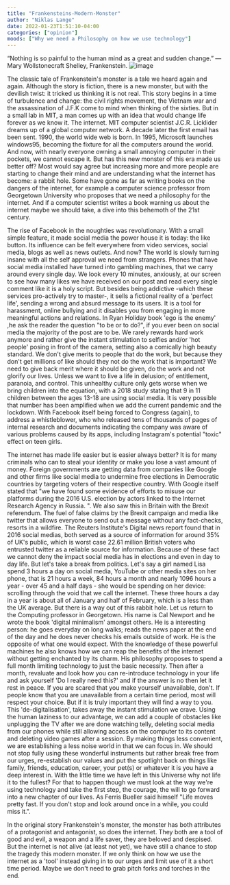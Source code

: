 ```yaml
---
title: "Frankensteins-Modern-Monster"
author: "Niklas Lange"
date: 2022-01-23T1:51:10-04:00
categories: ["opinion"]
moods: ["Why we need a Philosophy on how we use technology"]
---
```



“Nothing is so painful to the human mind as a great and sudden change.”
― Mary Wollstonecraft Shelley, Frankenstein.
![image](../img/Frankensteins-modern-monster.jpg)

The classic tale of Frankenstein's monster is a tale we heard again and again. Although the story is fiction, there is a new monster, but with the devilish twist: it tricked us thinking it is not real.
This story begins in a time of turbulence and change: the civil rights movement, the Vietnam war and the assassination of    J.F.K come to mind when thinking of the sixties. But in a small lab in MIT, a man comes up with an idea that would change life forever as we know it. The internet. MIT computer scientist J.C.R. Licklider dreams up of a global computer network. A decade later the first email has been sent. 1990, the world wide web is born. In 1995, Microsoft launches windows95, becoming the fixture for all the computers around the world. And now, with nearly everyone owning a small annoying computer in their pockets, we cannot escape it. But has this new monster of this era made us better off?
Most would say agree but increasing more and more people are starting to change their mind and are understanding what the internet has become: a rabbit hole. Some have gone as far as writing books on the dangers of the internet, for example a computer science professor from Georgetown University who proposes that we need a philosophy for the internet. And if a computer scientist writes a book warning us about the internet maybe we should take, a dive into this behemoth of the 21st century.


The rise of Facebook in the noughties was revolutionary. With a small simple feature, it made social media the power house it is today: the like button. Its influence can be felt everywhere from video services, social media, blogs as well as news outlets. And now? The world is slowly turning insane with all the self approval we need from strangers. Phones that have social media installed  have turned into gambling machines, that we carry around every single day. We look every 10 minutes, anxiously, at our screen to see how many likes we have received on our post and read every single comment like it is a holy script. But besides being addictive -which these services pro-actively try to master-, it sells a fictional reality of a 'perfect life', sending a wrong and absurd message to its users. It is a tool for harassment, online bullying and it disables you from engaging in more meaningful actions and relations. In Ryan Holiday book 'ego is the enemy' ,he ask the reader the question "to be or to do?", if you ever been on social media the majority of the post are to be. We rarely rewards hard work anymore and rather give the instant stimulation to selfies and/or 'hot people' posing in front of the camera, setting also a comically high beauty standard. We don't give merits to people that do the work, but because they don't get millions of like should they not do the work that is important? We need to give back merit where it should be given, do the work and not glorify our lives. Unless we want to live a life in delusion; of entitlement, paranoia, and control. This unhealthy culture only gets worse when we bring children into the equation, with a 2018 study stating that 9 in 11 children between the ages 13-18 are using social media. It is very possible that number has been amplified when we add the current pandemic and the lockdown. With Facebook itself being forced to Congress (again), to address a whistleblower, who who released tens of thousands of pages of internal research and documents indicating the company was aware of various problems caused by its apps, including Instagram's potential "toxic" effect on teen girls.


The internet has made life easier but is easier always better? It is for many criminals who can to steal your identity or make you lose a vast amount of money. Foreign governments are getting data from companies like Google and other firms like social media to undermine free elections in Democratic countries by targeting voters of their respective country. With Google itself stated that "we have found some evidence of efforts to misuse our platforms during the 2016 U.S. election by actors linked to the Internet Research Agency in Russia. ". We also saw this in Britain with the Brexit referendum. The fuel of false claims by the Brexit campaign and media like twitter that allows everyone to send out a message without any fact-checks, resorts in a wildfire. The Reuters Institute's Digital news report found that in 2016 social medias, both served as a source of information for around 35% of UK's public, which is worst case 22.61 million British voters who entrusted twitter as a reliable source for information. Because of these fact we cannot deny the impact social media has in elections and even in day to day life. But let's take a break from politics. Let's say a girl named Lisa spend 3 hours a day on social media, YouTube or other media sites on her phone, that is 21 hours a week, 84 hours a month and nearly 1096 hours a year - over 45 and a half days - she would be spending on her device: scrolling through the void that we call the internet. These three hours a day in a year is about all of January and half of February, which is a less than the UK average.  But there is a way out of this rabbit hole.
Let us return to the Computing professor in Georgetown. His name is Cal Newport and he wrote the book 'digital minimalism' amongst others.  He is a interesting person: he goes everyday on long walks; reads the news paper at the end of the day and he does never checks his emails outside of work. He is the opposite of what one would expect. With the knowledge of these powerful machines he also knows how we can reap the benefits of the internet without getting enchanted by its charm. His philosophy proposes to spend a full month limiting technology to just the basic necessity. Then after a month, revaluate and look how you can re-introduce technology in your life and ask yourself 'Do I really need this?' and if the answer is no then let it rest in peace. If you are scared that you make yourself unavailable, don't. If people know that you are unavailable from a certain time period, most will respect your choice. But if it is truly important they will find a way to you.
This 'de-digitalisation', takes away the instant stimulation we crave. Using the human laziness to our advantage, we can add a couple of obstacles like unplugging the TV after we are done watching telly, deleting social media from our phones while still allowing access on the computer to its content and deleting video games after a session. By making things less convenient, we are establishing a less noise world in that we can focus in. We should not stop fully using these wonderful instruments but rather break free from our urges, re-establish our values and put the spotlight back on things like family, friends, education, career, your pet(s) or whatever it is you have a deep interest in. With the little time we have left in this Universe why not life it to the fullest? For that to happen though we must look at the way we're using technology and take the first step, the courage, the will to go forward into a new chapter of our lives. As Ferris Bueller said himself "Life moves pretty fast. If you don't stop and look around once in a while, you could miss it.".


In the original story Frankenstein's monster, the monster has both attributes of a protagonist and antagonist, so does the internet. They both are a tool of good and evil, a weapon and a life saver, they are beloved and despised. But the internet is not alive (at least not yet), we have still a chance to stop the tragedy this modern monster. If we only think on how we use the internet as a 'tool' instead giving in to our urges and limit use of it a short time period. Maybe we don't need to grab pitch forks and torches in the end.
